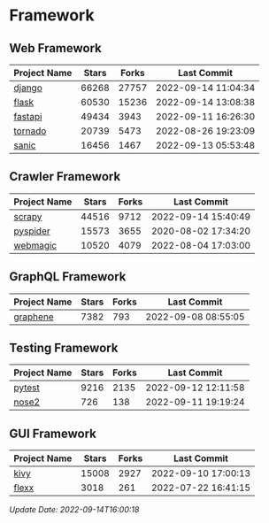 # Framework

## Web Framework
| Project Name | Stars | Forks | Last Commit |
| ------------ | ----- | ----- | ----------- |
| [django](https://github.com/django/django) | 66268 | 27757 | 2022-09-14 11:04:34 |
| [flask](https://github.com/pallets/flask) | 60530 | 15236 | 2022-09-14 13:08:38 |
| [fastapi](https://github.com/tiangolo/fastapi) | 49434 | 3943 | 2022-09-11 16:26:30 |
| [tornado](https://github.com/tornadoweb/tornado) | 20739 | 5473 | 2022-08-26 19:23:09 |
| [sanic](https://github.com/sanic-org/sanic) | 16456 | 1467 | 2022-09-13 05:53:48 |

## Crawler Framework
| Project Name | Stars | Forks | Last Commit |
| ------------ | ----- | ----- | ----------- |
| [scrapy](https://github.com/scrapy/scrapy) | 44516 | 9712 | 2022-09-14 15:40:49 |
| [pyspider](https://github.com/binux/pyspider) | 15573 | 3655 | 2020-08-02 17:34:20 |
| [webmagic](https://github.com/code4craft/webmagic) | 10520 | 4079 | 2022-08-04 17:03:00 |

## GraphQL Framework
| Project Name | Stars | Forks | Last Commit |
| ------------ | ----- | ----- | ----------- |
| [graphene](https://github.com/graphql-python/graphene) | 7382 | 793 | 2022-09-08 08:55:05 |

## Testing Framework
| Project Name | Stars | Forks | Last Commit |
| ------------ | ----- | ----- | ----------- |
| [pytest](https://github.com/pytest-dev/pytest) | 9216 | 2135 | 2022-09-12 12:11:58 |
| [nose2](https://github.com/nose-devs/nose2) | 726 | 138 | 2022-09-11 19:19:24 |

## GUI Framework
| Project Name | Stars | Forks | Last Commit |
| ------------ | ----- | ----- | ----------- |
| [kivy](https://github.com/kivy/kivy) | 15008 | 2927 | 2022-09-10 17:00:13 |
| [flexx](https://github.com/flexxui/flexx) | 3018 | 261 | 2022-07-22 16:41:15 |

*Update Date: 2022-09-14T16:00:18*